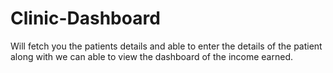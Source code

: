 # Clinic-Dashboard
Will fetch you the patients details and able to enter the details of the patient along with we can able to view the dashboard of the income earned.
